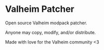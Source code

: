 ﻿# Valheim Patcher

Open source Valheim modpack patcher.

Anyone may copy, modify, and/or distribute.

Made with love for the Valheim community <3